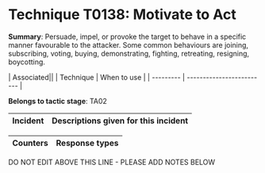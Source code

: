 # Technique T0138: Motivate to Act

**Summary**: Persuade, impel, or provoke the target to behave in a specific manner favourable to the attacker. Some common behaviours are joining, subscribing, voting, buying, demonstrating, fighting, retreating, resigning, boycotting.


| Associated||
| Technique | When to use |
| --------- | ------------------------- |


**Belongs to tactic stage**: TA02


| Incident | Descriptions given for this incident |
| -------- | -------------------- |



| Counters | Response types |
| -------- | -------------- |


DO NOT EDIT ABOVE THIS LINE - PLEASE ADD NOTES BELOW